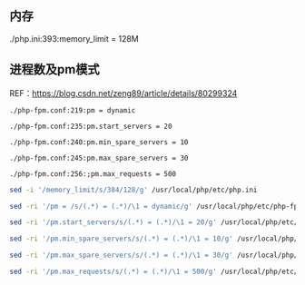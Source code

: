 
## 内存

./php.ini:393:memory_limit = 128M

## 进程数及pm模式

REF：https://blog.csdn.net/zeng89/article/details/80299324

    ./php-fpm.conf:219:pm = dynamic

    ./php-fpm.conf:235:pm.start_servers = 20

    ./php-fpm.conf:240:pm.min_spare_servers = 10

    ./php-fpm.conf:245:pm.max_spare_servers = 30

    ./php-fpm.conf:256:;pm.max_requests = 500

```bash
sed -i '/memory_limit/s/384/128/g' /usr/local/php/etc/php.ini

sed -ri '/pm = /s/(.*) = (.*)/\1 = dynamic/g' /usr/local/php/etc/php-fpm.conf  

sed -ri '/pm.start_servers/s/(.*) = (.*)/\1 = 20/g' /usr/local/php/etc/php-fpm.conf

sed -ri '/pm.min_spare_servers/s/(.*) = (.*)/\1 = 10/g' /usr/local/php/etc/php-fpm.conf

sed -ri '/pm.max_spare_servers/s/(.*) = (.*)/\1 = 30/g' /usr/local/php/etc/php-fpm.conf

sed -ri '/pm.max_requests/s/(.*) = (.*)/\1 = 500/g' /usr/local/php/etc/php-fpm.conf   
```
